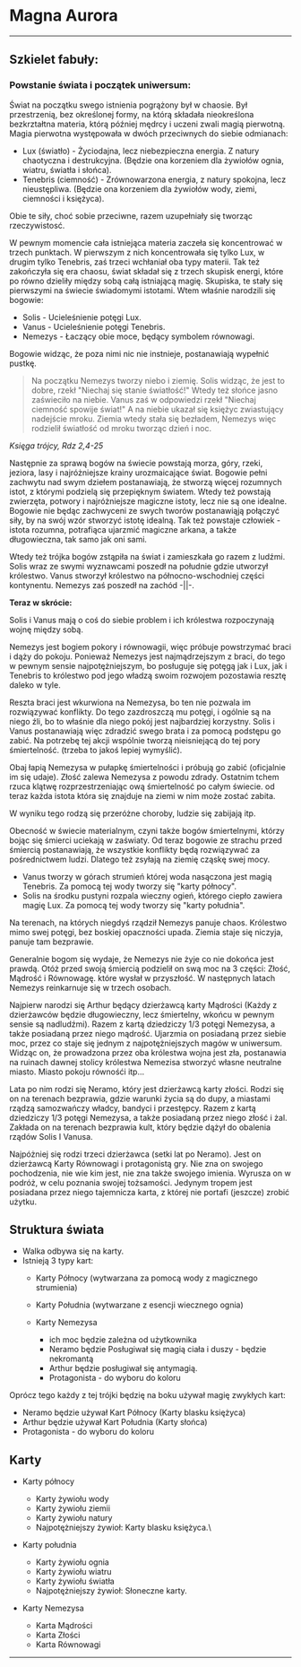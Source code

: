# Magna Aurora
---
## Szkielet fabuły:
### Powstanie świata i początek uniwersum:
Świat na początku swego istnienia pogrążony był w chaosie. Był przestrzenią, bez określonej formy, na którą składała nieokreślona bezkrztałtna materia, którą później mędrcy i uczeni zwali magią pierwotną. Magia pierwotna występowała w dwóch przeciwnych do siebie odmianach:

 - Lux (światło) - Życiodajna, lecz niebezpieczna energia. Z natury chaotyczna i destrukcyjna. (Będzie ona korzeniem dla żywiołów ognia, wiatru, światła i słońca).
 - Tenebris (ciemność) - Zrównowarzona energia, z natury spokojna, lecz nieustępliwa. (Będzie ona korzeniem dla żywiołów wody, ziemi, ciemności i księżyca).
 
 Obie te siły, choć sobie przeciwne, razem uzupełniały się tworząc rzeczywistosć.

W pewnym momencie cała istniejąca materia zaczeła się koncentrować w trzech punktach. W pierwszym z nich koncentrowała się tylko Lux, w drugim tylko Tenebris, zaś trzeci wchłaniał oba typy materii.
Tak też zakończyła się era chaosu, świat składał się z trzech skupisk energi, które po równo dzieliły między sobą całą istniającą magię. Skupiska, te stały się pierwszymi na świecie świadomymi istotami. Wtem właśnie narodzili się bogowie:
 - Solis - Ucieleśnienie potęgi Lux.
 - Vanus - Ucieleśnienie potęgi Tenebris.
 - Nemezys - Łaczący obie moce, będący symbolem równowagi.

Bogowie widząc, że poza nimi nic nie instnieje, postanawiają wypełnić pustkę.

> Na początku Nemezys tworzy niebo i ziemię. Solis widząc, że jest to dobre, rzekł "Niechaj się stanie światłość!" Wtedy też słońce jasno zaświeciło na niebie. Vanus zaś w odpowiedzi rzekł "Niechaj ciemność spowije świat!" A na niebie ukazał się księżyc zwiastujący nadejście mroku. Ziemia wtedy stała się bezładem, Nemezys więc rodzielił światłość od mroku tworząc dzień i noc.
>
*Księga trójcy, Rdz 2,4-25*

Następnie za sprawą bogów na świecie powstają morza, góry, rzeki, jeziora, lasy i najróżniejsze krainy urozmaicające świat. Bogowie pełni zachwytu nad swym dziełem postanawiają, że stworzą więcej rozumnych istot, z którymi podzielą się przepięknym światem. Wtedy też powstają zwierzęta, potwory i najróżniejsze magiczne istoty, lecz nie są one idealne. Bogowie nie będąc zachwyceni ze swych tworów postanawiąją połączyć siły, by na swój wzór stworzyć istotę idealną. Tak też powstaje człowiek - istota rozumna, potrafiąca ujarzmić magiczne arkana, a także długowieczna, tak samo jak oni sami. 

Wtedy też trójka bogów zstąpiła na świat i zamieszkała go razem z ludźmi. Solis wraz ze swymi wyznawcami poszedł na południe gdzie utworzył królestwo. Vanus stworzył królestwo na północno-wschodniej części kontynentu. Nemezys zaś poszedł na zachód -||-.

**Teraz w skrócie:**

Solis i Vanus mają o coś do siebie problem i ich królestwa rozpoczynają wojnę między sobą.

Nemezys jest bogiem pokory i równowagii, więc próbuje powstrzymać braci i dąży do pokoju.
Ponieważ Nemezys jest najmądrzejszym z braci, do tego w pewnym sensie najpotężniejszym, bo posługuje się potęgą jak i Lux, jak i Tenebris to królestwo pod jego władzą swoim rozwojem pozostawia resztę daleko w tyle.

Reszta braci jest wkurwiona na Nemezysa, bo ten nie pozwala im rozwiązywać konflikty. Do tego zazdroszczą mu potęgi, i ogólnie są na niego źli, bo to właśnie dla niego pokój jest najbardziej korzystny. Solis i Vanus postanawiają więc zdradzić swego brata i za pomocą podstępu go zabić.
Na potrzebę tej akcji wspólnie tworzą nieisniejącą do tej pory śmiertelność. (trzeba to jakoś lepiej wymyślić).

Obaj łapią Nemezysa w pułapkę śmiertelności i próbują go zabić (oficjalnie im się udaje). Złość zalewa Nemezysa z powodu zdrady. Ostatnim tchem rzuca klątwę rozprzestrzeniając ową śmiertelność po całym świecie. od teraz każda istota która się znajduje na ziemi w nim może zostać zabita.

W wyniku tego rodzą się przeróżne choroby, ludzie się zabijają itp.

Obecność w świecie materialnym, czyni także bogów śmiertelnymi, którzy bojąc się śmierci uciekają w zaświaty. Od teraz bogowie ze strachu przed śmiercią postanawiają, że wszystkie konflikty będą rozwiązywać za pośrednictwem ludzi. Dlatego też zsyłają na ziemię cząskę swej mocy.
 - Vanus tworzy w górach strumień której woda nasączona jest magią Tenebris. Za pomocą tej wody tworzy się "karty północy".
 - Solis na środku pustyni rozpala wieczny ogień, którego ciepło zawiera magię Lux. Za pomocą tej wody tworzy się "karty południa".

Na terenach, na których niegdyś rządził Nemezys panuje chaos. Królestwo mimo swej potęgi, bez boskiej opaczności upada. Ziemia staje się niczyja, panuje tam bezprawie.

Generalnie bogom się wydaje, że Nemezys nie żyje co nie dokońca jest prawdą. Otóż przed swoją śmiercią podzielił on swą moc na 3 części: Złość, Mądrość i Równowagę. które wysłał w przyszłość. W następnych latach Nemezys reinkarnuje się w trzech osobach.

Najpierw narodzi się Arthur będący dzierżawcą karty Mądrości (Każdy z dzierżawców będzie długowieczny, lecz śmiertelny, wkońcu w pewnym sensie są nadludźmi).
Razem z kartą dziedziczy 1/3 potęgi Nemezysa, a także posiadaną przez niego mądrość.
Ujarzmia on posiadaną przez siebie moc, przez co staje się jednym z najpotężniejszych magów w uniwersum.
Widząc on, że prowadzona przez oba królestwa wojna jest zła, postanawia na ruinach dawnej stolicy królestwa Nemezisa stworzyć własne neutralne miasto. Miasto pokoju równośći itp...

Lata po nim rodzi się Neramo, który jest dzierżawcą karty złości. Rodzi się on na terenach bezprawia, gdzie warunki życia są do dupy, a miastami rządzą samozwańczy władcy, bandyci i przestępcy.
Razem z kartą dziedziczy 1/3 potęgi Nemezysa, a także posiadaną przez niego złość i żal. Zakłada on na terenach bezprawia kult, który będzie dążył do obalenia rządów Solis I Vanusa.

Najpóżniej się rodzi trzeci dzierżawca (setki lat po Neramo).
Jest on dzierżawcą Karty Równowagi i protagonistą gry.
Nie zna on swojego pochodzenia, nie wie kim jest, nie zna także swojego imienia. Wyrusza on w podróż, w celu poznania swojej tożsamości. Jedynym tropem jest posiadana przez niego tajemnicza karta, z której nie portafi (jeszcze) zrobić użytku.

## Struktura świata

- Walka odbywa się na karty.
- Istnieją 3 typy kart:
   - Karty Północy (wytwarzana za pomocą wody z magicznego strumienia)
   - Karty Południa (wytwarzane z esencji wiecznego ognia)

   - Karty Nemezysa
     - ich moc będzie zależna od użytkownika
     - Neramo będzie Posługiwał się magią ciała i duszy - będzie nekromantą
     - Arthur będzie posługiwał się antymagią.
     - Protagonista - do wyboru do koloru

Oprócz tego każdy z tej trójki będzię na boku używał magię zwykłych kart:
 - Neramo będzie używał Kart Północy (Karty blasku księżyca)
 - Arthur będzie używał Kart Południa (Karty słońca)
 - Protagonista - do wyboru do koloru

## Karty
- Karty północy
   - Karty żywiołu wody
   - Karty żywiołu ziemii
   - Karty żywiołu natury
   - Najpotężniejszy żywioł: Karty blasku księżyca.\


- Karty południa
   - Karty żywiołu ognia
   - Karty żywiołu wiatru
   - Karty żywiołu światła
   - Najpotężniejszy żywioł: Słoneczne karty.

- Karty Nemezysa
    - Karta Mądrości
    - Karta Złości
    - Karta Równowagi
---


